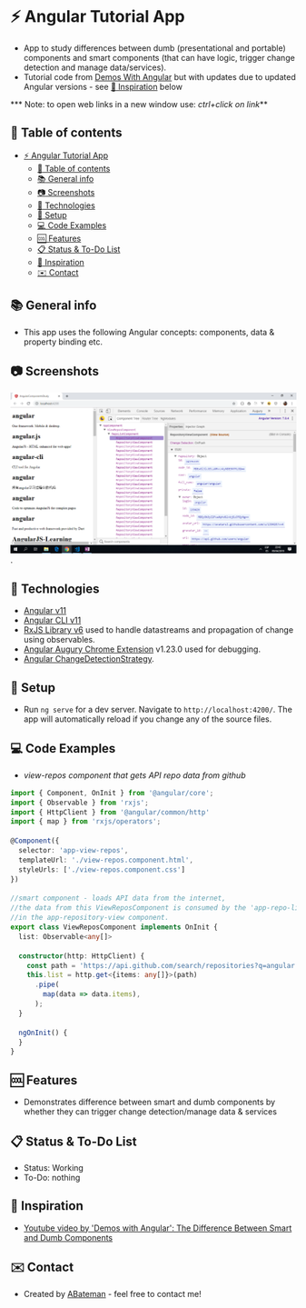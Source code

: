 # :zap: Angular Tutorial App

* App to study differences between dumb (presentational and portable) components and smart components (that can have logic, trigger change detection and manage data/services).
* Tutorial code from [Demos With Angular](https://www.youtube.com/channel/UCYFd7Qy93YP7gPERnxP545A) but with updates due to updated Angular versions - see [:clap: Inspiration](#clap-inspiration) below

*** Note: to open web links in a new window use: _ctrl+click on link_**

## :page_facing_up: Table of contents

* [:zap: Angular Tutorial App](#zap-angular-tutorial-app)
  * [:page_facing_up: Table of contents](#page_facing_up-table-of-contents)
  * [:books: General info](#books-general-info)
  * [:camera: Screenshots](#camera-screenshots)
  * [:signal_strength: Technologies](#signal_strength-technologies)
  * [:floppy_disk: Setup](#floppy_disk-setup)
  * [:computer: Code Examples](#computer-code-examples)
  * [:cool: Features](#cool-features)
  * [:clipboard: Status & To-Do List](#clipboard-status--to-do-list)
  * [:clap: Inspiration](#clap-inspiration)
  * [:envelope: Contact](#envelope-contact)

## :books: General info

* This app uses the following Angular concepts: components, data & property binding etc.

## :camera: Screenshots

![Example screenshot](./img/list-angular-repos.png).

## :signal_strength: Technologies

* [Angular v11](https://angular.io/)
* [Angular CLI v11](https://cli.angular.io/)
* [RxJS Library v6](https://angular.io/guide/rx-library) used to handle datastreams and propagation of change using observables.
* [Angular Augury Chrome Extension](https://chrome.google.com/webstore/detail/augury/elgalmkoelokbchhkhacckoklkejnhcd) v1.23.0 used for debugging.
* [Angular ChangeDetectionStrategy](https://angular.io/api/core/ChangeDetectionStrategy).

## :floppy_disk: Setup

* Run `ng serve` for a dev server. Navigate to `http://localhost:4200/`. The app will automatically reload if you change any of the source files.

## :computer: Code Examples

* _view-repos component that gets API repo data from github_

```typescript
import { Component, OnInit } from '@angular/core';
import { Observable } from 'rxjs';
import { HttpClient } from '@angular/common/http'
import { map } from 'rxjs/operators';

@Component({
  selector: 'app-view-repos',
  templateUrl: './view-repos.component.html',
  styleUrls: ['./view-repos.component.css']
})

//smart component - loads API data from the internet,
//the data from this ViewReposComponent is consumed by the 'app-repo-list'
//in the app-repository-view component.
export class ViewReposComponent implements OnInit {
  list: Observable<any[]>

  constructor(http: HttpClient) {
    const path = 'https://api.github.com/search/repositories?q=angular';
    this.list = http.get<{items: any[]}>(path)
      .pipe(
        map(data => data.items),
      );
  }

  ngOnInit() {
  }
}

```

## :cool: Features

* Demonstrates difference between smart and dumb components by whether they can trigger change detection/manage data & services

## :clipboard: Status & To-Do List

* Status: Working
* To-Do: nothing

## :clap: Inspiration

* [Youtube video by 'Demos with Angular': The Difference Between Smart and Dumb Components](https://www.youtube.com/watch?v=r9vhfsnOb9o)

## :envelope: Contact

* Created by [ABateman](https://www.andrewbateman.org) - feel free to contact me!
